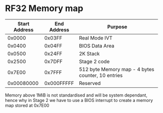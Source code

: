 # RF32 Memory map

| Start Address | End Address | Purpose |
|---------------|-------------|---------|
| 0x0000        | 0x03FF      | Real Mode IVT |
| 0x0400        | 0x04FF      | BIOS Data Area |
| 0x0500        | 0x24FF      | 2K Stack |
| 0x2500        | 0x7DFF      | Stage 2 code | 
| 0x7E00        | 0x7FFF      | 512 byte Memory map - 4 bytes counter, 10 entries |
| 0x00080000    | 0x000FFFFF  | Reserved |

Memory above 1MiB is not standardised and will be system dependant, hence why in
Stage 2 we have to use a BIOS interrupt to create a memory map stored at 0x7E00

